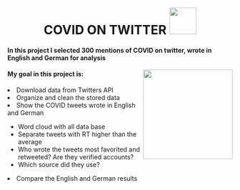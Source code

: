 <html>
<body>
  <h1 align='center'>COVID ON TWITTER <img height="60" src="https://emojipedia-us.s3.dualstack.us-west-1.amazonaws.com/thumbs/160/twitter/282/bird_1f426.png"/></h1>
  <h4>In this project I selected 300 mentions of COVID on twitter, wrote in English and German for analysis </h4>
    <img align='right' height=200 src="https://www.vdh.virginia.gov/content/uploads/sites/182/2021/09/Group-of-People-Masking500.png"/>
  <h4>My goal in this project is:</h4>
  <li>Download data from Twitters API</li>
  <li>Organize and clean the stored data</li>
  <li>Show the COVID tweets wrote in English and German</li>
    <ul>
      <li>Word cloud with all data base </li>
      <li>Separate tweets with RT higher than the average</li>
      <li>Who wrote the tweets most favorited and retweeted? Are they verified accounts?</li>
      <li>Which source did they use?</li>
    </ul>
  <li>Compare the English and German results</li>

  </body>
</html>
